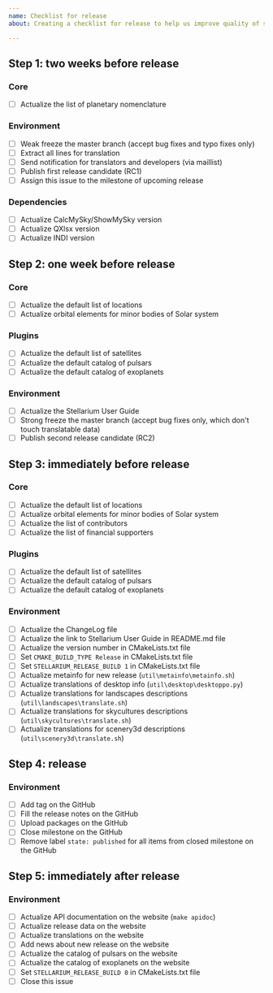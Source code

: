 ```yaml
---
name: Checklist for release
about: Creating a checklist for release to help us improve quality of software

---
```


<!--
READ THIS AND FILL IN THIS TEMPLATE!

This is checklist for maintainer of Stellarium (a release master)

-->

## Step 1: two weeks before release
### Core
- [ ] Actualize the list of planetary nomenclature

### Environment
- [ ] Weak freeze the master branch (accept bug fixes and typo fixes only)
- [ ] Extract all lines for translation
- [ ] Send notification for translators and developers (via maillist)
- [ ] Publish first release candidate (RC1)
- [ ] Assign this issue to the milestone of upcoming release

### Dependencies
- [ ] Actualize CalcMySky/ShowMySky version
- [ ] Actualize QXlsx version
- [ ] Actualize INDI version

## Step 2: one week before release

### Core
- [ ] Actualize the default list of locations
- [ ] Actualize orbital elements for minor bodies of Solar system

### Plugins
- [ ] Actualize the default list of satellites
- [ ] Actualize the default catalog of pulsars
- [ ] Actualize the default catalog of exoplanets

### Environment
- [ ] Actualize the Stellarium User Guide
- [ ] Strong freeze the master branch (accept bug fixes only, which don't touch translatable data)
- [ ] Publish second release candidate (RC2)

## Step 3: immediately before release

### Core
- [ ] Actualize the default list of locations
- [ ] Actualize orbital elements for minor bodies of Solar system
- [ ] Actualize the list of contributors
- [ ] Actualize the list of financial supporters

### Plugins
- [ ] Actualize the default list of satellites
- [ ] Actualize the default catalog of pulsars
- [ ] Actualize the default catalog of exoplanets

### Environment
- [ ] Actualize the ChangeLog file
- [ ] Actualize the link to Stellarium User Guide in README.md file
- [ ] Actualize the version number in CMakeLists.txt file
- [ ] Set `CMAKE_BUILD_TYPE Release` in CMakeLists.txt file
- [ ] Set `STELLARIUM_RELEASE_BUILD 1` in CMakeLists.txt file
- [ ] Actualize metainfo for new release (`util\metainfo\metainfo.sh`)
- [ ] Actualize translations of desktop info (`util\desktop\desktoppo.py`)
- [ ] Actualize translations for landscapes descriptions (`util\landscapes\translate.sh`)
- [ ] Actualize translations for skycultures descriptions (`util\skycultures\translate.sh`)
- [ ] Actualize translations for scenery3d descriptions (`util\scenery3d\translate.sh`)

## Step 4: release

### Environment
- [ ] Add tag on the GitHub
- [ ] Fill the release notes on the GitHub
- [ ] Upload packages on the GitHub
- [ ] Close milestone on the GitHub
- [ ] Remove label `state: published` for all items from closed milestone on the GitHub
               
## Step 5: immediately after release

### Environment
- [ ] Actualize API documentation on the website (`make apidoc`)
- [ ] Actualize release data on the website
- [ ] Actualize translations on the website
- [ ] Add news about new release on the website
- [ ] Actualize the catalog of pulsars on the website
- [ ] Actualize the catalog of exoplanets on the website
- [ ] Set `STELLARIUM_RELEASE_BUILD 0` in CMakeLists.txt file
- [ ] Close this issue
